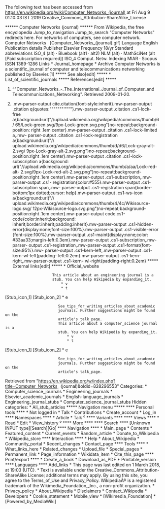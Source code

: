 The following text has been accessed from https://en.wikipedia.org/wiki/Computer_Networks_(journal) at Fri Aug 9 01:10:03 IST 2019
Creative_Commons_Attribution-ShareAlike_License





















****** Computer Networks (journal) ******
From Wikipedia, the free encyclopedia
Jump_to_navigation Jump_to_search
"Computer Networks" redirects here. For networks of computers, see computer
network.
                    Computer Networks  
[Computer_Networks_(journal).gif]
Language  English
Publication details
Publisher Elsevier
Frequency 18/yr
Standard abbreviations
ISO_4 (alt) · Bluebook (alt1 · alt2)
NLM (alt) · MathSciNet (alt [Paid subscription required])
ISO_4     Comput. Netw.
Indexing
MIAR · Scopus
ISSN      1389-1286
Links
    * Journal_homepage
    * Archive
Computer Networks is a scientific_journal of computer and telecommunications
networking published by Elsevier.[1]
***** See also[edit] *****
    * List_of_scientific_journals
***** References[edit] *****
   1. ^"Computer_Networks_-_The_International_Journal_of_Computer_and
      Telecommunications_Networking". Retrieved 2009-01-20.
   2. .mw-parser-output cite.citation{font-style:inherit}.mw-parser-output
      .citation q{quotes:"\"""\"""'""'"}.mw-parser-output .citation .cs1-lock-
      free a{background:url("//upload.wikimedia.org/wikipedia/commons/thumb/6/
      65/Lock-green.svg/9px-Lock-green.svg.png")no-repeat;background-position:
      right .1em center}.mw-parser-output .citation .cs1-lock-limited a,.mw-
      parser-output .citation .cs1-lock-registration a{background:url("//
      upload.wikimedia.org/wikipedia/commons/thumb/d/d6/Lock-gray-alt-2.svg/
      9px-Lock-gray-alt-2.svg.png")no-repeat;background-position:right .1em
      center}.mw-parser-output .citation .cs1-lock-subscription a{background:
      url("//upload.wikimedia.org/wikipedia/commons/thumb/a/aa/Lock-red-alt-
      2.svg/9px-Lock-red-alt-2.svg.png")no-repeat;background-position:right
      .1em center}.mw-parser-output .cs1-subscription,.mw-parser-output .cs1-
      registration{color:#555}.mw-parser-output .cs1-subscription span,.mw-
      parser-output .cs1-registration span{border-bottom:1px dotted;cursor:
      help}.mw-parser-output .cs1-ws-icon a{background:url("//
      upload.wikimedia.org/wikipedia/commons/thumb/4/4c/Wikisource-logo.svg/
      12px-Wikisource-logo.svg.png")no-repeat;background-position:right .1em
      center}.mw-parser-output code.cs1-code{color:inherit;background:
      inherit;border:inherit;padding:inherit}.mw-parser-output .cs1-hidden-
      error{display:none;font-size:100%}.mw-parser-output .cs1-visible-error
      {font-size:100%}.mw-parser-output .cs1-maint{display:none;color:
      #33aa33;margin-left:0.3em}.mw-parser-output .cs1-subscription,.mw-parser-
      output .cs1-registration,.mw-parser-output .cs1-format{font-size:95%}.mw-
      parser-output .cs1-kern-left,.mw-parser-output .cs1-kern-wl-left{padding-
      left:0.2em}.mw-parser-output .cs1-kern-right,.mw-parser-output .cs1-kern-
      wl-right{padding-right:0.2em}
***** External links[edit] *****
    * Official_website

                            This article about an engineering journal is a
                            stub. You can help Wikipedia by expanding_it.
                                * v
                                * t
[Stub_icon_1] [Stub_icon_2]     * e

                            See_tips_for_writing_articles_about_academic
                            journals. Further suggestions might be found on the
                            article's talk_page.
                            This article about a computer_science journal is a
                            stub. You can help Wikipedia by expanding_it.
                                * v
                                * t
[Stub_icon_1] [Stub_icon_2]     * e

                            See_tips_for_writing_articles_about_academic
                            journals. Further suggestions might be found on the
                            article's talk_page.

Retrieved from "https://en.wikipedia.org/w/index.php?title=Computer_Networks_
(journal)&oldid=828296553"
Categories:
    * Computer_science_journals
    * Engineering_journals
    * Elsevier_academic_journals
    * English-language_journals
    * Engineering_journal_stubs
    * Computer_science_journal_stubs
Hidden categories:
    * All_stub_articles
***** Navigation menu *****
**** Personal tools ****
    * Not logged in
    * Talk
    * Contributions
    * Create_account
    * Log_in
**** Namespaces ****
    * Article
    * Talk
⁰
**** Variants ****
**** Views ****
    * Read
    * Edit
    * View_history
⁰
**** More ****
**** Search ****
[Unknown INPUT type][Search][Go]
**** Navigation ****
    * Main_page
    * Contents
    * Featured_content
    * Current_events
    * Random_article
    * Donate_to_Wikipedia
    * Wikipedia_store
**** Interaction ****
    * Help
    * About_Wikipedia
    * Community_portal
    * Recent_changes
    * Contact_page
**** Tools ****
    * What_links_here
    * Related_changes
    * Upload_file
    * Special_pages
    * Permanent_link
    * Page_information
    * Wikidata_item
    * Cite_this_page
**** Print/export ****
    * Create_a_book
    * Download_as_PDF
    * Printable_version
**** Languages ****
Add_links
    * This page was last edited on 1 March 2018, at 19:03 (UTC).
    * Text is available under the Creative_Commons_Attribution-ShareAlike
      License; additional terms may apply. By using this site, you agree to the
      Terms_of_Use and Privacy_Policy. WikipediaÂ® is a registered trademark of
      the Wikimedia_Foundation,_Inc., a non-profit organization.
    * Privacy_policy
    * About_Wikipedia
    * Disclaimers
    * Contact_Wikipedia
    * Developers
    * Cookie_statement
    * Mobile_view
    * [Wikimedia_Foundation]
    * [Powered_by_MediaWiki]
